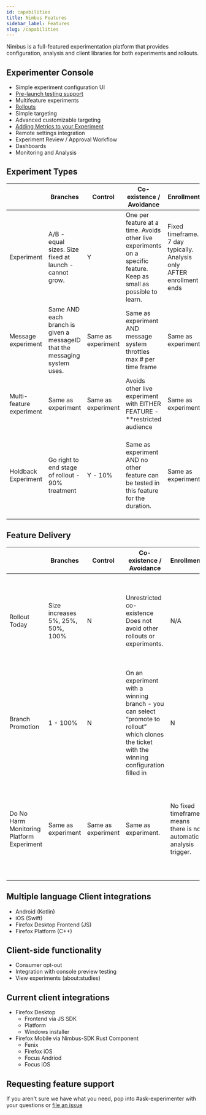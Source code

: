 ```yaml
---
id: capabilities
title: Nimbus Features
sidebar_label: Features
slug: /capabilities
---
```


Nimbus is a full-featured experimentation platform that provides configuration, analysis and client libraries for both experiments and rollouts.

## Experimenter Console
- Simple experiment configuration UI
- [Pre-launch testing support](https://experimenter.info/workflow/preview)
- Multifeature experiments
- [Rollouts](/deep-dives/experimenter/rollouts.mdx)
- Simple targeting
- Advanced customizable targeting
- [Adding Metrics to your Experiment](https://experimenter.info/faq/Metric%20Availability/non-guardrail-outcome)
- Remote settings integration
- Experiment Review / Approval Workflow
- Dashboards
- Monitoring and Analysis

## Experiment Types
|                          | Branches                                                                  | Control            | Co-existence / Avoidance                                                                                               | Enrollment                                                             | Analysis                                                                 | Good for?                                                                                          | Permanent Change                                                                   |
|--------------------------|---------------------------------------------------------------------------|--------------------|------------------------------------------------------------------------------------------------------------------------|------------------------------------------------------------------------|--------------------------------------------------------------------------|----------------------------------------------------------------------------------------------------|------------------------------------------------------------------------------------|
| Experiment               | A/B - equal sizes. Size fixed at launch - cannot grow.                    | Y                  | One per feature at a time.   Avoids other live experiments on a specific feature.  Keep as small as possible to learn. | Fixed timeframe. 7 day typically.  Analysis only AFTER enrollment ends | Automated for default metrics.  Can select outcomes or create new custom | Stat sig differences from control + absolute counts.                                               | No - all changes delivered through nimbus reverted.                                |
| Message experiment       | Same AND each branch is given a messageID that the messaging system uses. | Same as experiment | Same as experiment AND message system throttles max # per time frame                                                   | Same as experiment                                                     | Same as experiment                                                       | Same as experiment                                                                                 | N Same as experiment                                                               |
| Multi-feature experiment | Same as experiment                                                        | Same as experiment | Avoids other live experiment with EITHER FEATURE - **restricted audience                                               | Same as experiment                                                     | Same as experiment                                                       | Same as experiment                                                                                 | N Same as experiment                                                               |
| Holdback Experiment      | Go right to end stage of rollout - 90% treatment                          | Y - 10%            | Same as experiment AND no other feature can be tested in this feature for the duration.                                | Same as experiment                                                     | Same as experiment                                                       | Decision made to deploy quickly - but want data.  A brief step before shipping as default in tree. | No - all changes delivered through nimbus reverted.  Fast follow shipping in tree. |


## Feature Delivery 
|                                            | Branches                          | Control            | Co-existence / Avoidance                                                                                                                      | Enrollment                                                       | Analysis                                                                                     | Good for?                                                                                                                                          | Permanent Change                                                                                          |
|--------------------------------------------|-----------------------------------|--------------------|-----------------------------------------------------------------------------------------------------------------------------------------------|------------------------------------------------------------------|----------------------------------------------------------------------------------------------|----------------------------------------------------------------------------------------------------------------------------------------------------|-----------------------------------------------------------------------------------------------------------|
| Rollout Today                              | Size increases 5%, 25%, 50%, 100% | N                  | Unrestricted co-existence Does not avoid other rollouts or experiments.                                                                       | N/A                                                              | None - teams can make and monitor their own dashboards - but no “stat sig analysis” offered. | Risk mitigation for explosive failures (looking for crash, bugs, media issues)                                                                     | Yes.  Changes do not revert on targeted versions.   Teams ship as default in tree in the release at 100%. |
| Branch Promotion                           | 1 - 100%                          | N                  | On an experiment with a winning branch - you can select “promote to rollout” which clones the ticket with the winning configuration filled in | N                                                                | N                                                                                            | Get winning branch to users quicker than trains                                                                                                    | Same as Rollout Today                                                                                     |
| Do No Harm Monitoring Platform  Experiment | Same as experiment                | Same as experiment | Same as experiment.                                                                                                                           | No fixed timeframe means there is no automatic analysis trigger. | Not automated.  Requires OpMon configured or team using their own custom dashboards.         | Code changing/fixes landing during. Risk mitigation for quick major breaking stability / perf changes.   Looking at adding search metrics as well. | N Same as experiment                                                                                      |

## Multiple language Client integrations
- Android (Kotlin)
- iOS (Swift)
- Firefox Desktop Frontend (JS)
- Firefox Platform (C++)

## Client-side functionality
- Consumer opt-out
- Integration with console preview testing
- View experiments (about:studies)

## Current client integrations
- Firefox Desktop
  - Frontend via JS SDK
  - Platform
  - Windows installer
- Firefox Mobile via Nimbus-SDK Rust Component
  - Fenix
  - Firefox iOS
  - Focus Andriod
  - Focus iOS

## Requesting feature support
If you aren't sure we have what you need, pop into #ask-experimenter with your questions or [file an issue](https://mozilla-hub.atlassian.net/secure/CreateIssueDetails!init.jspa?pid=10203&issuetype=10097) 
